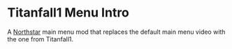 # Titanfall1 Menu Intro

A [Northstar](https://northstar.tf/) main menu mod that replaces the default main menu video with the one from Titanfall1.
